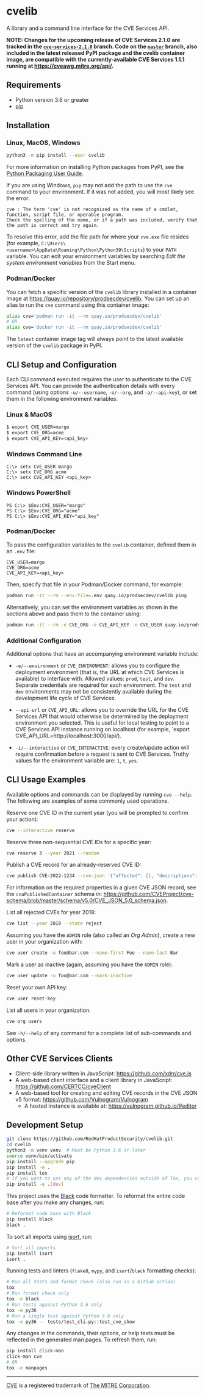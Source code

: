 # cvelib

A library and a command line interface for the CVE Services API.

**NOTE: Changes for the upcoming release of CVE Services 2.1.0 are tracked in the
[`cve-services-2.1.0`](https://github.com/RedHatProductSecurity/cvelib/tree/cve-services-2.1.0) branch.
Code on the [`master`](https://github.com/RedHatProductSecurity/cvelib/tree/master) branch, also included in 
the latest released PyPI package and the cvelib container image, are compatible with the currently-available CVE 
Services 1.1.1 running at https://cveawg.mitre.org/api/.**

## Requirements

- Python version 3.6 or greater
- [pip](https://pypi.org/project/pip/)

## Installation

### Linux, MacOS, Windows

```bash
python3 -m pip install --user cvelib
```

For more information on installing Python packages from PyPI, see the
[Python Packaging User Guide](https://packaging.python.org/tutorials/installing-packages/#installing-from-pypi).

If you are using Windows, `pip` may not add the path to use the `cve` command to your environment.
If it was not added, you will most likely see the error:

```
cve : The term 'cve' is not recognized as the name of a cmdlet, function, script file, or operable program.
Check the spelling of the name, or if a path was included, verify that the path is correct and try again.
```

To resolve this error, add the file path for where your `cve.exe` file resides (for example,
`C:\Users\<username>\AppData\Roaming\Python\Python39\Scripts`) to your `PATH` variable. You can
edit your environment variables by searching *Edit the system environment variables* from the Start menu.

### Podman/Docker

You can fetch a specific version of the `cvelib` library installed in a container image at
https://quay.io/repository/prodsecdev/cvelib. You can set up an alias to run the `cve` command using this container
image:

```bash
alias cve='podman run -it --rm quay.io/prodsecdev/cvelib'
# OR
alias cve='docker run -it --rm quay.io/prodsecdev/cvelib'
```

The `latest` container image tag will always point to the latest available version of the `cvelib` package in PyPI.

## CLI Setup and Configuration

Each CLI command executed requires the user to authenticate to the CVE Services API. You can provide
the authentication details with every command (using options `-u/--username`, `-o/--org`, and
`-a/--api-key`), or set them in the following environment variables:

### Linux & MacOS

```bash
$ export CVE_USER=margo
$ export CVE_ORG=acme
$ export CVE_API_KEY=<api_key>
```

### Windows Command Line

```
C:\> setx CVE_USER margo
C:\> setx CVE_ORG acme
C:\> setx CVE_API_KEY <api_key>
```

### Windows PowerShell

```
PS C:\> $Env:CVE_USER="margo"
PS C:\> $Env:CVE_ORG="acme"
PS C:\> $Env:CVE_API_KEY="api_key"
```

### Podman/Docker

To pass the configuration variables to the `cvelib` container, defined them in an `.env` file:

```
CVE_USER=margo
CVE_ORG=acme
CVE_API_KEY=<api_key>
```

Then, specify that file in your Podman/Docker command, for example:

```bash
podman run -it --rm --env-file=.env quay.io/prodsecdev/cvelib ping
```

Alternatively, you can set the environment variables as shown in the sections above and pass them to the container
using:

```bash
podman run -it --rm -e CVE_ORG -e CVE_API_KEY -e CVE_USER quay.io/prodsecdev/cvelib ping
```

### Additional Configuration

Additional options that have an accompanying environment variable include:

* `-e/--environment` or `CVE_ENVIRONMENT`: allows you to configure the deployment environment
  (that is, the URL at which CVE Services is available) to interface with. Allowed values: `prod`,
  `test`, and `dev`. Separate credentials are required for each environment. The `test` and `dev`
  environments may not be consistently available during the development life cycle of CVE Services.

* `--api-url` or `CVE_API_URL`: allows you to override the URL for the CVE Services API that would
  otherwise be determined by the deployment environment you selected. This is useful for local
  testing to point to a CVE Services API instance running on localhost (for example,
  `export CVE_API_URL=http://localhost:3000/api/).

* `-i/--interactive` or `CVE_INTERACTIVE`: every create/update action will require confirmation
  before a request is sent to CVE Services. Truthy values for the environment variable are:
  `1`, `t`, `yes`.

## CLI Usage Examples

Available options and commands can be displayed by running `cve --help`. The following are
examples of some commonly used operations.

Reserve one CVE ID in the current year (you will be prompted to confirm your action):

```bash
cve --interactive reserve
```

Reserve three non-sequential CVE IDs for a specific year:

```bash
cve reserve 3 --year 2021 --random
```

Publish a CVE record for an already-reserved CVE ID:

```bash
cve publish CVE-2022-1234 --cve-json '{"affected": [], "descriptions": [], "providerMetadata": {}, "references": []}'
```

For information on the required properties in a given CVE JSON record, see the `cnaPublishedContainer` schema in:
https://github.com/CVEProject/cve-schema/blob/master/schema/v5.0/CVE_JSON_5.0_schema.json.

List all rejected CVEs for year 2018:

```bash
cve list --year 2018 --state reject
```

Assuming you have the `ADMIN` role (also called an _Org Admin_), create a new user in your
organization with:

```bash
cve user create -u foo@bar.com --name-first Foo --name-last Bar
```

Mark a user as inactive (again, assuming you have the `ADMIN` role):

```bash
cve user update -u foo@bar.com --mark-inactive
```

Reset your own API key:

```bash
cve user reset-key
```

List all users in your organization:

```bash
cve org users
```

See `-h/--help` of any command for a complete list of sub-commands and options.

## Other CVE Services Clients

- Client-side library written in JavaScript: https://github.com/xdrr/cve.js
- A web-based client interface and a client library in JavaScript: https://github.com/CERTCC/cveClient
- A web-based tool for creating and editing CVE records in the CVE JSON v5 format:
  https://github.com/Vulnogram/Vulnogram
  - A hosted instance is available at: https://vulnogram.github.io/#editor

## Development Setup

```bash
git clone https://github.com/RedHatProductSecurity/cvelib.git
cd cvelib
python3 -m venv venv  # Must be Python 3.6 or later
source venv/bin/activate
pip install --upgrade pip
pip install -e .
pip install tox
# If you want to use any of the dev dependencies outside of Tox, you can install them all with:
pip install -e .[dev]
```

This project uses the [Black](https://black.readthedocs.io) code formatter. To reformat the entire
code base after you make any changes, run:

```bash
# Reformat code base with Black
pip install black
black .
```

To sort all imports using [isort](https://pycqa.github.io/isort/), run:

```bash
# Sort all imports
pip install isort
isort .
```

Running tests and linters (`flake8`, `mypy`, and `isort`/`black` formatting checks):

```bash
# Run all tests and format check (also run as a Github action)
tox
# Run format check only
tox -e black
# Run tests against Python 3.6 only
tox -e py36
# Run a single test against Python 3.6 only
tox -e py36 -- tests/test_cli.py::test_cve_show
```

Any changes in the commands, their options, or help texts must be reflected in the generated man pages. To refresh
them, run:

```bash
pip install click-man
click-man cve
# OR
tox -e manpages
```

---

[CVE](https://cve.org) is a registered trademark of [The MITRE Corporation](https://www.mitre.org).
